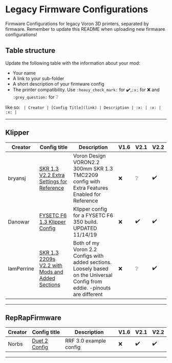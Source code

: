 # Legacy Firmware Configurations

Firmware Configurations for legacy Voron 3D printers, separated by firmware.
Remember to update this README when uploading new firmware configurations!

## Table structure

Update the following table with the information about your mod:
- Your name
- A link to your sub-folder
- A short description of your firmware config
- The printer compatibility. Use `:heavy_check_mark:` for :heavy_check_mark:,`:x:` for :x: and `:grey_question:` for :grey_question:

like so:
`
| Creator | [Config Title](link) | Description | :x: | :x: | :x: |`

---

## Klipper

| Creator | Config title | Description | V1.6 | V2.1 | V2.2 |
| --- | --- | --- | --- | --- | --- |
| bryansj  | [SKR 1.3 V2.2 Extra Settings for Reference](./klipper/bryansj) | Voron Design VORON2.2 300mm SKR 1.3 TMC2209 config with Extra Features Enabled for Reference | :x: | :grey_question: | :heavy_check_mark: |
| Danowar  | [FYSETC F6 1.3 Klipper Config](./klipper/Danowar/FYSETC_F6_V1.3_Klipper_Config) | Klipper config for a FYSETC F6 350 build. UPDATED 11/14/19 | :x: | :heavy_check_mark: | :heavy_check_mark: |
| IamPerrine  | [SKR 1.3 2209s V2.2 with Mods and Added Sections](./klipper/IamPerrine) | Both of my Voron 2.2 Configs with added sections. Loosely based on the Universal Config from eddie. -pinouts are different | :x: | :grey_question: | :heavy_check_mark: |

---

## RepRapFirmware

| Creator | Config title | Description | V1.6 | V2.1 | V2.2 |
| --- | --- | --- | --- | --- | --- |
| Norbs | [Duet 2 Config](./reprapfirmware/Norbs) | RRF 3.0 example config | :x: | :heavy_check_mark: | :heavy_check_mark: |

---
